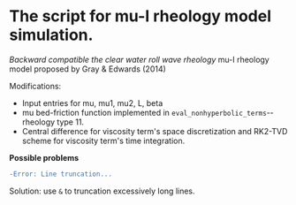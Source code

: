 # The script for mu-I rheology model simulation.
*Backward compatible the clear water roll wave rheology*
mu-I rheology model proposed by Gray & Edwards (2014)

Modifications:
* Input entries for mu, mu1, mu2, L, beta
* mu bed-friction function implemented in `eval_nonhyperbolic_terms`--rheology type 11.
* Central difference for viscosity term's space discretization and RK2-TVD scheme for viscosity term's time integration.

**Possible problems**
```diff
-Error: Line truncation...
```
Solution: use `&` to truncation excessively long lines.
